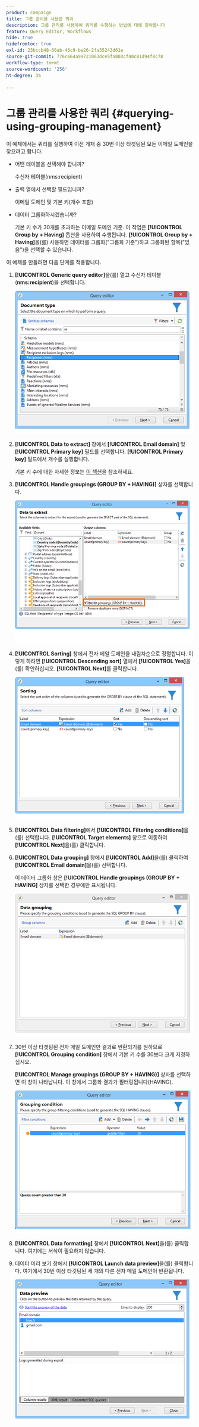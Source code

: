 ```yaml
---
product: campaign
title: 그룹 관리를 사용한 쿼리
description: 그룹 관리를 사용하여 쿼리를 수행하는 방법에 대해 알아봅니다
feature: Query Editor, Workflows
hide: true
hidefromtoc: true
exl-id: 23bccb48-60ab-46c9-be26-2fa35243d61e
source-git-commit: 776c664a99721063dce5fa003cf40c81d94f8c78
workflow-type: tm+mt
source-wordcount: '256'
ht-degree: 3%

---
```


# 그룹 관리를 사용한 쿼리 {#querying-using-grouping-management}



이 예제에서는 쿼리를 실행하여 이전 게재 중 30번 이상 타겟팅된 모든 이메일 도메인을 찾으려고 합니다.

* 어떤 테이블을 선택해야 합니까?

  수신자 테이블(nms:recipient)

* 출력 열에서 선택할 필드입니까?

  이메일 도메인 및 기본 키(개수 포함)

* 데이터 그룹화하시겠습니까?

  기본 키 수가 30개를 초과하는 이메일 도메인 기준. 이 작업은 **[!UICONTROL Group by + Having]** 옵션을 사용하여 수행됩니다. **[!UICONTROL Group by + Having]**&#x200B;을(를) 사용하면 데이터를 그룹화(&quot;그룹화 기준&quot;)하고 그룹화된 항목(&quot;있음&quot;)을 선택할 수 있습니다.

이 예제를 만들려면 다음 단계를 적용합니다.

1. **[!UICONTROL Generic query editor]**&#x200B;을(를) 열고 수신자 테이블(**nms:recipient**)을 선택합니다.

   ![](assets/query_editor_02.png)

1. **[!UICONTROL Data to extract]** 창에서 **[!UICONTROL Email domain]** 및 **[!UICONTROL Primary key]** 필드를 선택합니다. **[!UICONTROL Primary key]** 필드에서 개수를 실행합니다.

   기본 키 수에 대한 자세한 정보는 [이 섹션](../../platform/using/defining-filter-conditions.md#building-expressions)을 참조하세요.

1. **[!UICONTROL Handle groupings (GROUP BY + HAVING)]** 상자를 선택합니다.

   ![](assets/query_editor_nveau_29.png)

1. **[!UICONTROL Sorting]** 창에서 전자 메일 도메인을 내림차순으로 정렬합니다. 이렇게 하려면 **[!UICONTROL Descending sort]** 열에서 **[!UICONTROL Yes]**&#x200B;을(를) 확인하십시오. **[!UICONTROL Next]**&#x200B;를 클릭합니다.

   ![](assets/query_editor_nveau_70.png)

1. **[!UICONTROL Data filtering]**&#x200B;에서 **[!UICONTROL Filtering conditions]**&#x200B;을(를) 선택합니다. **[!UICONTROL Target elements]** 창으로 이동하여 **[!UICONTROL Next]**&#x200B;을(를) 클릭합니다.
1. **[!UICONTROL Data grouping]** 창에서 **[!UICONTROL Add]**&#x200B;을(를) 클릭하여 **[!UICONTROL Email domain]**&#x200B;을(를) 선택합니다.

   이 데이터 그룹화 창은 **[!UICONTROL Handle groupings (GROUP BY + HAVING]** 상자를 선택한 경우에만 표시됩니다.

   ![](assets/query_editor_blocklist_04.png)

1. 30번 이상 타겟팅된 전자 메일 도메인만 결과로 반환되기를 원하므로 **[!UICONTROL Grouping condition]** 창에서 기본 키 수를 30보다 크게 지정하십시오.

   **[!UICONTROL Manage groupings (GROUP BY + HAVING)]** 상자를 선택하면 이 창이 나타납니다. 이 창에서 그룹화 결과가 필터링됩니다(HAVING).

   ![](assets/query_editor_blocklist_05.png)

1. **[!UICONTROL Data formatting]** 창에서 **[!UICONTROL Next]**&#x200B;을(를) 클릭합니다. 여기에는 서식이 필요하지 않습니다.
1. 데이터 미리 보기 창에서 **[!UICONTROL Launch data preview]**&#x200B;을(를) 클릭합니다. 여기에서 30번 이상 타깃팅된 세 개의 다른 전자 메일 도메인이 반환됩니다.

   ![](assets/query_editor_blocklist_06.png)
